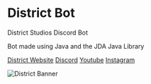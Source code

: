 # District Bot
 District Studios Discord Bot
 
 Bot made using Java and the JDA Java Library
 
 [District Website](https://districtmeps.com)
 [Discord](https://discord.gg/7DkcHW8)
 [Youtube](https://www.youtube.com/user/Theplatypusofdoom363)
 [Instagram](https://www.instagram.com/district.team/)

![District Banner](https://cdn.discordapp.com/attachments/391819251465322498/665032447427084308/uhhhhhh.png)

